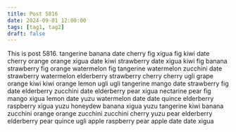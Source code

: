 ```yaml
---
title: Post 5816
date: 2024-09-01 12:00:00
tags: [tag1, tag2]
draft: false
---
```

This is post 5816.
tangerine
banana
date
cherry
fig
xigua
fig
kiwi
date
cherry
orange
orange
xigua
date
kiwi
strawberry
date
xigua
kiwi
fig
banana
strawberry
fig
orange
watermelon
fig
tangerine
watermelon
zucchini
date
strawberry
watermelon
elderberry
strawberry
cherry
cherry
ugli
grape
orange
kiwi
kiwi
orange
lemon
ugli
ugli
tangerine
mango
date
strawberry
fig
date
elderberry
zucchini
date
elderberry
pear
xigua
nectarine
pear
fig
mango
xigua
lemon
date
yuzu
watermelon
date
date
quince
elderberry
raspberry
xigua
yuzu
honeydew
banana
xigua
yuzu
tangerine
kiwi
banana
zucchini
orange
orange
zucchini
zucchini
cherry
yuzu
pear
elderberry
elderberry
pear
quince
ugli
apple
raspberry
pear
apple
date
date
xigua

